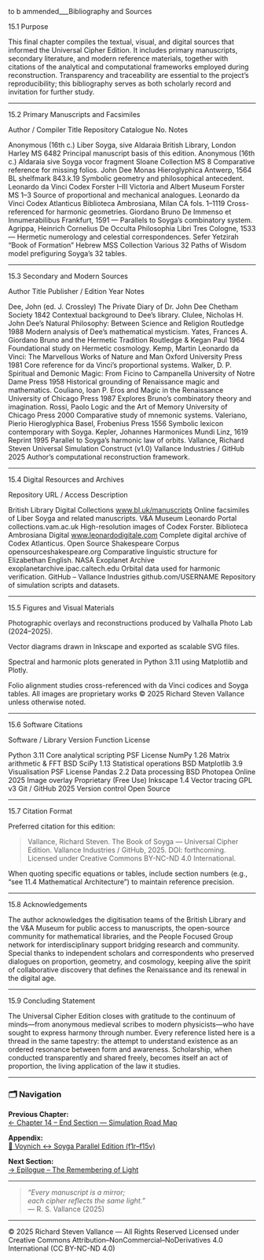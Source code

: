to b ammended___Bibliography and Sources

15.1 Purpose

This final chapter compiles the textual, visual, and digital sources that informed the Universal Cipher Edition.  It includes primary manuscripts, secondary literature, and modern reference materials, together with citations of the analytical and computational frameworks employed during reconstruction.  Transparency and traceability are essential to the project’s reproducibility; this bibliography serves as both scholarly record and invitation for further study.


---

15.2 Primary Manuscripts and Facsimiles

Author / Compiler	Title	Repository	Catalogue No.	Notes

Anonymous (16th c.)	Liber Soyga, sive Aldaraia	British Library, London	Harley MS 6482	Principal manuscript basis of this edition.
Anonymous (16th c.)	Aldaraia sive Soyga vocor fragment	Sloane Collection	MS 8	Comparative reference for missing folios.
John Dee	Monas Hieroglyphica	Antwerp, 1564	BL shelfmark 843.k.19	Symbolic geometry and philosophical antecedent.
Leonardo da Vinci	Codex Forster I–III	Victoria and Albert Museum	Forster MS 1–3	Source of proportional and mechanical analogues.
Leonardo da Vinci	Codex Atlanticus	Biblioteca Ambrosiana, Milan	CA fols. 1–1119	Cross-referenced for harmonic geometries.
Giordano Bruno	De Immenso et Innumerabilibus	Frankfurt, 1591	—	Parallels to Soyga’s combinatory system.
Agrippa, Heinrich Cornelius	De Occulta Philosophia Libri Tres	Cologne, 1533	—	Hermetic numerology and celestial correspondences.
Sefer Yetzirah	“Book of Formation”	Hebrew MSS Collection	Various	32 Paths of Wisdom model prefiguring Soyga’s 32 tables.



---

15.3 Secondary and Modern Sources

Author	Title	Publisher / Edition	Year	Notes

Dee, John (ed. J. Crossley)	The Private Diary of Dr. John Dee	Chetham Society	1842	Contextual background to Dee’s library.
Clulee, Nicholas H.	John Dee’s Natural Philosophy: Between Science and Religion	Routledge	1988	Modern analysis of Dee’s mathematical mysticism.
Yates, Frances A.	Giordano Bruno and the Hermetic Tradition	Routledge & Kegan Paul	1964	Foundational study on Hermetic cosmology.
Kemp, Martin	Leonardo da Vinci: The Marvellous Works of Nature and Man	Oxford University Press	1981	Core reference for da Vinci’s proportional systems.
Walker, D. P.	Spiritual and Demonic Magic: From Ficino to Campanella	University of Notre Dame Press	1958	Historical grounding of Renaissance magic and mathematics.
Couliano, Ioan P.	Eros and Magic in the Renaissance	University of Chicago Press	1987	Explores Bruno’s combinatory theory and imagination.
Rossi, Paolo	Logic and the Art of Memory	University of Chicago Press	2000	Comparative study of mnemonic systems.
Valeriano, Pierio	Hieroglyphica	Basel, Frobenius Press	1556	Symbolic lexicon contemporary with Soyga.
Kepler, Johannes	Harmonices Mundi	Linz, 1619	Reprint 1995	Parallel to Soyga’s harmonic law of orbits.
Vallance, Richard Steven	Universal Simulation Construct (v1.0)	Vallance Industries / GitHub	2025	Author’s computational reconstruction framework.



---

15.4 Digital Resources and Archives

Repository	URL / Access	Description

British Library Digital Collections	www.bl.uk/manuscripts	Online facsimiles of Liber Soyga and related manuscripts.
V&A Museum Leonardo Portal	collections.vam.ac.uk	High-resolution images of Codex Forster.
Biblioteca Ambrosiana Digital	www.leonardodigitale.com	Complete digital archive of Codex Atlanticus.
Open Source Shakespeare Corpus	opensourceshakespeare.org	Comparative linguistic structure for Elizabethan English.
NASA Exoplanet Archive	exoplanetarchive.ipac.caltech.edu	Orbital data used for harmonic verification.
GitHub – Vallance Industries	github.com/USERNAME	Repository of simulation scripts and datasets.



---

15.5 Figures and Visual Materials

Photographic overlays and reconstructions produced by Valhalla Photo Lab (2024–2025).

Vector diagrams drawn in Inkscape and exported as scalable SVG files.

Spectral and harmonic plots generated in Python 3.11 using Matplotlib and Plotly.

Folio alignment studies cross-referenced with da Vinci codices and Soyga tables.
All images are proprietary works © 2025 Richard Steven Vallance unless otherwise noted.



---

15.6 Software Citations

Software / Library	Version	Function	License

Python	3.11	Core analytical scripting	PSF License
NumPy	1.26	Matrix arithmetic & FFT	BSD
SciPy	1.13	Statistical operations	BSD
Matplotlib	3.9	Visualisation	PSF License
Pandas	2.2	Data processing	BSD
Photopea	Online 2025	Image overlay	Proprietary (Free Use)
Inkscape	1.4	Vector tracing	GPL v3
Git / GitHub	2025	Version control	Open Source



---

15.7 Citation Format

Preferred citation for this edition:

> Vallance, Richard Steven. The Book of Soyga — Universal Cipher Edition.
Vallance Industries / GitHub, 2025.
DOI: forthcoming.
Licensed under Creative Commons BY-NC-ND 4.0 International.



When quoting specific equations or tables, include section numbers (e.g., “see 11.4 Mathematical Architecture”) to maintain reference precision.


---

15.8 Acknowledgements

The author acknowledges the digitisation teams of the British Library and the V&A Museum for public access to manuscripts, the open-source community for mathematical libraries, and the People Focused Group network for interdisciplinary support bridging research and community.
Special thanks to independent scholars and correspondents who preserved dialogues on proportion, geometry, and cosmology, keeping alive the spirit of collaborative discovery that defines the Renaissance and its renewal in the digital age.


---

15.9 Concluding Statement

The Universal Cipher Edition closes with gratitude to the continuum of minds—from anonymous medieval scribes to modern physicists—who have sought to express harmony through number.  Every reference listed here is a thread in the same tapestry: the attempt to understand existence as an ordered resonance between form and awareness.  Scholarship, when conducted transparently and shared freely, becomes itself an act of proportion, the living application of the law it studies.

---

### 🗂 Navigation  

**Previous Chapter:**  
[← Chapter 14 – End Section — Simulation Road Map](Chapter_14-End_Section-Roadmap.md)

**Appendix:**  
[📘 Voynich ↔ Soyga Parallel Edition (f1r–f15v)](Voynich_Soyga_Parallel.md)

**Next Section:**  
[→ Epilogue – The Remembering of Light](Epilogue-The_Remembering_of_Light.md)

---

> *“Every manuscript is a mirror;  
> each cipher reflects the same light.”*  
> — R. S. Vallance (2025)

---

© 2025 Richard Steven Vallance — All Rights Reserved
Licensed under Creative Commons Attribution–NonCommercial–NoDerivatives 4.0 International (CC BY-NC-ND 4.0)
